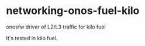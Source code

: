 # networking-onos-fuel-kilo
onosfw driver of L2/L3 traffic for kilo fuel


It's tested in kilo fuel.
